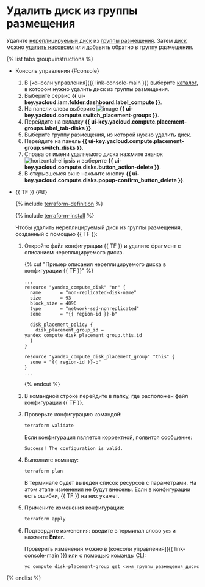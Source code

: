 # Удалить диск из группы размещения


Удалите [нереплицируемый диск](../../concepts/disk.md#nr-disks) из [группы размещения](../../concepts/disk-placement-group.md). Затем [диск](../../concepts/disk.md) можно [удалить насовсем](../disk-control/delete.md) или добавить обратно в группу размещения.

{% list tabs group=instructions %}

- Консоль управления {#console}

  1. В [консоли управления]({{ link-console-main }}) выберите [каталог](../../../resource-manager/concepts/resources-hierarchy.md#folder), в котором нужно удалить диск из группы размещения.
  1. Выберите сервис **{{ ui-key.yacloud.iam.folder.dashboard.label_compute }}**.
  1. На панели слева выберите ![image](../../../_assets/console-icons/copy-transparent.svg) **{{ ui-key.yacloud.compute.switch_placement-groups }}**.
  1. Перейдите на вкладку **{{ ui-key.yacloud.compute.placement-groups.label_tab-disks }}**.
  1. Выберите группу размещения, из которой нужно удалить диск.
  1. Перейдите на панель **{{ ui-key.yacloud.compute.placement-group.switch_disks }}**.
  1. Справа от имени удаляемого диска нажмите значок ![horizontal-ellipsis](../../../_assets/console-icons/ellipsis.svg) и выберите **{{ ui-key.yacloud.compute.disks.button_action-delete }}**.
  1. В открывшемся окне нажмите кнопку **{{ ui-key.yacloud.compute.disks.popup-confirm_button_delete }}**.

- {{ TF }} {#tf}

  {% include [terraform-definition](../../../_tutorials/_tutorials_includes/terraform-definition.md) %}

  {% include [terraform-install](../../../_includes/terraform-install.md) %}

  Чтобы удалить нереплицируемый диск из группы размещения, созданный с помощью {{ TF }}:
  1. Откройте файл конфигурации {{ TF }} и удалите фрагмент с описанием нереплицируемого диска.

     {% cut "Пример описания нереплицируемого диска в конфигурации {{ TF }}" %}

     ```hcl
     ...
     resource "yandex_compute_disk" "nr" {
       name       = "non-replicated-disk-name"
       size       = 93
       block_size = 4096
       type       = "network-ssd-nonreplicated"
       zone       = "{{ region-id }}-b"

       disk_placement_policy {
         disk_placement_group_id = yandex_compute_disk_placement_group.this.id
       }
     }

     resource "yandex_compute_disk_placement_group" "this" {
       zone = "{{ region-id }}-b"
     }
     ...
     ```

     {% endcut %}

  1. В командной строке перейдите в папку, где расположен файл конфигурации {{ TF }}.
  1. Проверьте конфигурацию командой:

     ```bash
     terraform validate
     ```

     Если конфигурация является корректной, появится сообщение:

     ```text
     Success! The configuration is valid.
     ```

  1. Выполните команду:

     ```bash
     terraform plan
     ```

     В терминале будет выведен список ресурсов с параметрами. На этом этапе изменения не будут внесены. Если в конфигурации есть ошибки, {{ TF }} на них укажет.
  1. Примените изменения конфигурации:

     ```bash
     terraform apply
     ```

  1. Подтвердите изменения: введите в терминал слово `yes` и нажмите **Enter**.

     Проверить изменения можно в [консоли управления]({{ link-console-main }}) или с помощью команды [CLI](../../../cli/quickstart.md):

     ```bash
     yc compute disk-placement-group get <имя_группы_размещения_дисков>
     ```

{% endlist %}